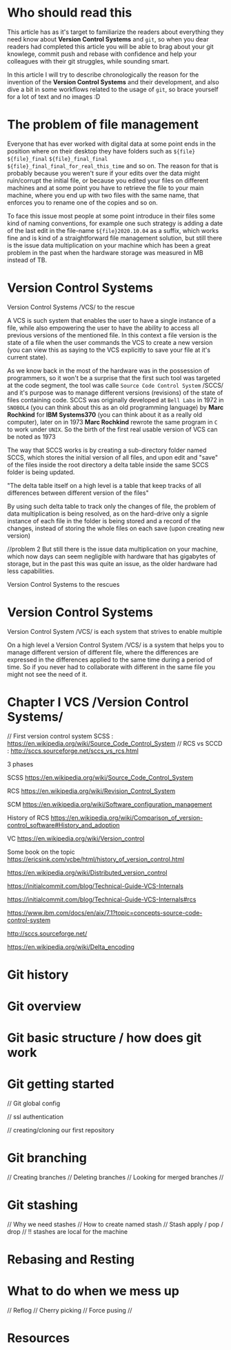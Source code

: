 # Who should read this

This article has as it's target to familiarize the readers about everything they need know about **Version Control Systems** and `git`, so when you dear readers had completed this article you will be able to brag about your git knowlege, commit push and rebase with confidence and help your colleagues with their git struggles, while sounding smart.

In this article I will try to describe chronologically the reason for the invention of the **Version Control Systems** and their development, and also dive a bit in some workflows related to the usage of `git`, so brace yourself for a lot of text and no images :D

# The problem of file management

Everyone that has ever worked with digital data at some point ends in the position where on their desktop they have folders such as `${file}` `${file}_final` `${file}_final_final` `${file}_final_final_for_real_this_time` and so on. The reason for that is probably because you weren't sure if your edits over the data might ruin/corrupt the initial file, or because you edited your files on different machines and at some point you have to retrieve the file to your main machine, where you end up with two files with the same name, that enforces you to rename one of the copies and so on.

To face this issue most people at some point introduce in their files some kind of naming conventions, for example one such strategy is adding a date of the last edit in the file-name `${file}2020.10.04` as a suffix, which works fine and is kind of a straightforward file management solution, but still there is the issue data multiplication on your machine which has been a great problem in the past when the hardware storage was measured in MB instead of TB.

# Version Control Systems

Version Control Systems /VCS/ to the rescue

A VCS is such system that enables the user to have a single instance of a file, while also empowering the user to have the ability to access all previous versions of the mentioned file. In this context a file version is the state of a file when the user commands the VCS to create a new version (you can view this as saying to the VCS explicitly to save your file at it's current state).

As we know back in the most of the hardware was in the possession of programmers, so it won't be a surprise that the first such tool was targeted at the code segment, the tool was calle `Source Code Control System` /SCCS/ and it's purpose was to manage different versions (revisions) of the state of files containing code. SCCS was originally developed at `Bell Labs` in 1972 in `SNOBOL4` (you can think about this as an old programming language) by **Marc Rochkind** for **IBM Systems370** (you can think about it as a really old computer), later on in 1973 **Marc Rochkind** rewrote the same program in `C` to work under `UNIX`. So the birth of the first real usable version of VCS can be noted as 1973 

The way that SCCS works is by creating a sub-directory folder named SCCS, which stores the initial version of all files, and upon edit and "save" of the files inside the root directory a delta table inside the same SCCS folder is being updated.

"The delta table itself on a high level is a table that keep tracks of all differences between different version of the files"

By using such delta table to track only the changes of file, the problem of data multiplication is being resolved, as on the hard-drive only a signle instance of each file in the folder is being stored and a record of the changes, instead of storing the whole files on each save (upon creating new version)





//problem 2 But still there is the issue data multiplication on your machine, which now days can seem negligible with hardware that has gigabytes of storage, but in the past this was quite an issue, as the older hardware had less capabilities. 

Version Control Systems to the rescues

# Version Control Systems

Version Control System /VCS/ is each system that strives to enable multiple 


On a high level a Version Control System /VCS/ is a system that helps you to manage different version of different file, where the differences are expressed in the differences applied to the same time during a period of time. So if you never had to collaborate with different in the same file you might not see the need of it.

# Chapter I VCS /Version Control Systems/ 


// First version control system SCSS : https://en.wikipedia.org/wiki/Source_Code_Control_System
// RCS vs SCCD : http://sccs.sourceforge.net/sccs_vs_rcs.html

3 phases


SCSS
https://en.wikipedia.org/wiki/Source_Code_Control_System

RCS
https://en.wikipedia.org/wiki/Revision_Control_System


SCM
https://en.wikipedia.org/wiki/Software_configuration_management


History of RCS
https://en.wikipedia.org/wiki/Comparison_of_version-control_software#History_and_adoption

VC
https://en.wikipedia.org/wiki/Version_control


Some book on the topic
https://ericsink.com/vcbe/html/history_of_version_control.html


https://en.wikipedia.org/wiki/Distributed_version_control

https://initialcommit.com/blog/Technical-Guide-VCS-Internals


https://initialcommit.com/blog/Technical-Guide-VCS-Internals#rcs


https://www.ibm.com/docs/en/aix/7.1?topic=concepts-source-code-control-system

http://sccs.sourceforge.net/

https://en.wikipedia.org/wiki/Delta_encoding
# Git history









# Git overview


# Git basic structure / how does git work


# Git getting started

// Git global config

// ssl authentication

// creating/cloning our first repository

# Git branching
// Creating branches
// Deleting branches
// Looking for merged branches
// 

# Git stashing
// Why we need stashes
// How to create named stash
// Stash apply / pop / drop
// !! stashes are local for the machine
# Rebasing and Resting


# What to do when we mess up

// Reflog
// Cherry picking
// Force pusing
// 



# Resources 